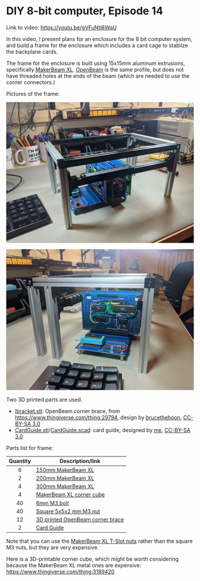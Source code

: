 # DIY 8-bit computer, Episode 14

Link to video: <https://youtu.be/gVFuNtl8WqU>

In this video, I present plans for an enclosure for the 8 bit computer system,
and build a frame for the enclosure which includes a card cage to stabilze
the backplane cards.

The frame for the enclosure is built using 15x15mm aluminum extrusions, specifically
[MakerBeam XL](https://www.makerbeam.com/makerbeamxl/).  [OpenBeam](https://www.makerbeam.com/openbeam/)
is the same profile, but does not have threaded holes at the ends of the beam (which are needed
to use the corner connectors.)

Pictures of the frame:

![enclosure frame](img/frame1.jpg)

![enclosure frame](img/frame2.jpg)

Two 3D printed parts are used.

* [lbracket.stl](lbracket.stl): OpenBeam corner brace, from <https://www.thingiverse.com/thing:29794>, design by [brucethehoon](https://www.thingiverse.com/brucethehoon), [CC-BY-SA 3.0](https://creativecommons.org/licenses/by-sa/3.0/)
* [CardGuide.stl](CardGuide.stl)/[CardGuide.scad](CardGuide.scad): card guide, designed by [me](https://github.com/daveho), [CC-BY-SA 3.0](https://creativecommons.org/licenses/by-sa/3.0/)

Parts list for frame:

Quantity | Description/link
:------: | ----------------
6        | [150mm MakerBeam XL](https://www.amazon.com/MakerBeam-XL-anodized-150x15x15mm-103150/dp/B06XJ4FV75)
2        | [200mm MakerBeam XL](https://www.amazon.com/MakerBeam-XL-Anodized-200x15x15mm-Pieces/dp/B06XHQH9WH)
4        | [300mm MakerBeam XL](https://www.amazon.com/MakerBeam-300mm-beam-black-anodised/dp/B00G2DNU4M)
4        | [MakerBeam XL corner cube](https://www.amazon.com/Makerbeam-XL-Corner-Black-15x15x15mm/dp/B06XJ3RYZ4)
40       | [6mm M3 bolt](https://www.amazon.com/gp/product/B07CMRQ3TB)
40       | [Square 5x5x2 mm M3 nut](https://www.amazon.com/gp/product/B089Q6C4CM)
12       | [3D printed OpenBeam corner brace](lbracket.stl)
2        | [Card Guide](CardGuide.stl)

Note that you can use the [MakerBeam XL T-Slot nuts](https://www.amazon.com/gp/product/B06XHQHD4H)
rather than the square M3 nuts, but they are very expensive.

Here is a 3D-printable corner cube, which might be worth considering because the
MakerBeam XL metal ones are expensive: <https://www.thingiverse.com/thing:3189420>
